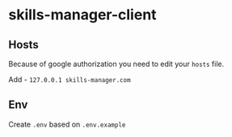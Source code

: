 # skills-manager-client

## Hosts
Because of google authorization you need to edit your `hosts` file.

Add - `127.0.0.1 skills-manager.com`

## Env
Create `.env` based on `.env.example`


